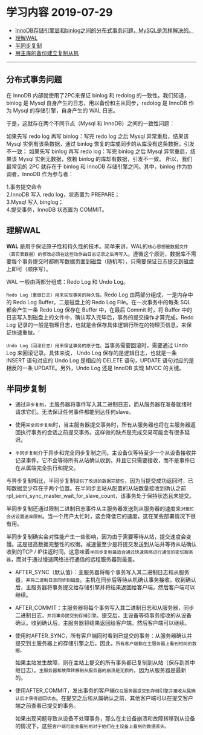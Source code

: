 # 学习内容 2019-07-29
- [InnoDB存储引擎层和binlog之间的分布式事务问题，MySQL是怎样解决的。](#分布式事务问题)
- [理解WAL](#理解WAL)
- [半同步复制](#半同步复制)
- [用主库的备份建立复制从机](#https://dev.mysql.com/doc/refman/8.0/en/mysqldump.html#mysqldump-replication-options)
---

## 分布式事务问题
在 InnoDB 内部就使用了2PC来保证 binlog 和 redolog 的一致性。我们知道，binlog 是 Mysql 自身产生的日志，用以备份和主从同步，redolog 是 InnoDB 作为 Mysql 的存储引擎，自身产生的 WAL 日志。

于是，这就存在两个不同节点（Mysql 和 InnoDB）之间的一致性问题：

如果先写 redo log 再写 binlog：写完 redo log 之后 Mysql 异常重启，结果该 Mysql 实例有该条数据，通过 binlog 恢复的库或同步的从库没有这条数据，引发不一致；
如果先写 binlog 再写 redo log：写完 binlog 之后 Mysql 异常重启，结果该 Mysql 实例无数据，依赖 binlog 的库却有数据，引发不一致。
所以，我们最常见的 2PC 就存在于 binlog 和 InnoDB 存储引擎之间。其中，binlog 作为协调者，InnoDB 作为参与者：

1.事务提交命令  
2.InnoDB 写入 redo log，状态置为 PREPARE；  
3.Mysql 写入 binglog；  
4.提交事务，InnoDB 状态置为 COMMIT。  
## 理解WAL

**WAL** 是用于保证原子性和持久性的技术。简单来讲，WAL的`核心思想是数据文件（真实表数据）的修改必须在这些动作由日志记录之后再写入`。遵循这个原则，数据库不需要每个事务提交时都刷写数据页面到磁盘（随机写），只需要保证日志提交到磁盘上即可（顺序写）。

WAL 一般由两部分组成：Redo Log 和 Undo Log。

`Redo Log（重做日志）用来实现事务的持久性。`Redo Log 由两部分组成，一是内存中的 Redo Log Buffer，二是磁盘上的 Redo Log File。在一次事务中的每条 SQL 都会产生一条 Redo Log 保存在 Buffer 中，在最后 Commit 时，将 Buffer 中的日志写入到磁盘上的文件中，确认写入完毕后，事务的提交操作才算完成。Redo Log 记录的一般是物理日志，也就是会保存具体逻辑行所在的物理页信息，来保证快速重做。‘

`Undo Log（回滚日志）用来保证事务的原子性。`当事务需要回滚时，需要通过 Undo Log 来回滚记录。具体来说， Undo Log 保存的是逻辑日志，也就是一条 INSERT 语句对应的 Undo Log 是相应的 DELETE 语句，UPDATE 语句对应的是相反的一条 UPDATE。另外，Undo Log 还是 InnoDB 实现 MVCC 的关键。

## 半同步复制

- 通过`异步复制`，主服务器将事件写入其二进制日志，而从服务器在准备就绪时请求它们。无法保证任何事件都能到达任何slave。

- 使用`完全同步复制`时，当主服务器提交事务时，所有从服务器也将在主服务器返回执行事务的会话之前提交事务。这样做的缺点是完成交易可能会有很多延迟。

- `半同步复制`介于异步和完全同步复制之间。主设备仅等待至少一个从设备接收并记录事件。它不会等待所有从站确认收到，并且它只需要接收，而不是事件已在从属端完全执行和提交。


与异步复制相比，半同步复制`提供了改进的数据完整性`，因为当提交成功返回时，已知数据至少存在于两个位置。在半同步主站从配置的从站数量接收到确认之前 rpl_semi_sync_master_wait_for_slave_count，该事务处于保持状态且未提交。

半同步复制还通过限制二进制日志事件从主服务器发送到从服务器的速度来`对繁忙会话设置速率限制`。当一个用户太忙时，这会降低它的速度，这在某些部署情况下很有用。

半同步复制确实会对性能产生一些影响，因为由于需要等待从站，提交速度会变慢。这是提高数据完整性的权衡。减速量至少是将提交发送到从站并等待从站确认收到的TCP / IP往返时间。这意味着`半同步复制最适合通过快速网络进行通信的密切服务器`，而对于通过慢速网络进行通信的远程服务器则最差。

- AFTER_SYNC（默认值）：主服务器将每个事务写入其二进制日志和从服务器，`并将二进制日志同步到磁盘`。主机在同步后等待从机确认事务接收。收到确认后，主服务器将事务提交给存储引擎并将结果返回给客户端，然后客户端可以继续。

- AFTER_COMMIT：主服务器将每个事务写入其二进制日志和从服务器，同步二进制日志，`并将事务提交到存储引擎`。提交后，主设备等待事务接收的从设备确认。收到确认后，主服务器将结果返回给客户端，然后客户端可以继续。  


- 使用时AFTER_SYNC，所有客户端同时看到已提交的事务：从服务器确认并提交到主服务器上的存储引擎之后。因此，`所有客户端都在主服务器上看到相同的数据。`  

    如果主站发生故障，则在主站上提交的所有事务都已复制到从站（保存到其中继日志）。`主服务器和故障转移到从服务器的崩溃是无损的`，因为从服务器是最新的。

- 使用AFTER_COMMIT，发出事务的客户端`仅在服务器提交到存储引擎并接收从属确认后才获得返回状态`。在提交之后和从属确认之前，其他客户端可以在提交客户端之前查看已提交的事务。

    如果出现问题导致从设备不处理事务，那么在主设备崩溃和故障转移到从设备的情况下，这些`客户端可能会看到相对于他们在主设备上看到的数据丢失。`











